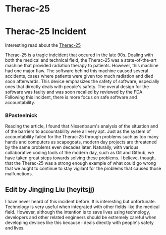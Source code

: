 # Therac-25

<h1>Therac-25 Incident</h1>

<p1>Interesting read about the [Therac-25](https://ethicsunwrapped.utexas.edu/case-study/therac-25)</p1>

<p2>Therac-25 is a tragic indcident that occured in the late 90s. Dealing with both the medical and technical field, the Therac-25 was a state-of-the-art machine that provided radiation therapy to patients. However, this machine had one major flaw. The software behind this machine caused several accidents, cases where patients were given too much radiation and died soon afterwards. This device emphasizes the safety of software, especially ones that directly deals with people's safety. The overal design for the software was faulty and was soon recalled by reviewed by the FDA. Following this incident, there is more focus on safe software and accountability.</p2>


### BPasteelnick
Reading the article, I found that Nissenbaum's analysis of the situation and of the barriers to accountability were all very apt. Just as the system of accountability failed for the Therac-25 through problems such as too many hands and computers as scapegoats, modern day projects are threatened by the same problems even decades later. Naturally, with various collaborative coding tools of the modern day, such as Git and Github, we have taken great steps towards solving these problems. I believe, though, that the Therac-25 was a strong enough example of what could go wrong that we aught to continue to stay vigilant for the problems that caused those malfunctions.


## Edit by Jingjing Liu (heyitsjj)
I have never heard of this incident before. It is interesting but unfortunate. Technology is very useful when integrated with other fields like the medical field. However, although the intention is to save lives using technology, developers and other related engineers should be extremely careful when developing devices like this because i deals directly with people's safety and lives. 